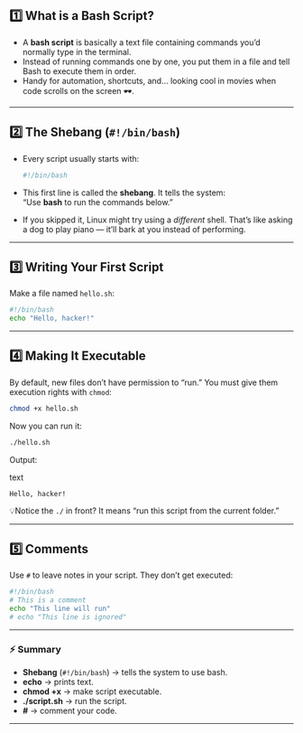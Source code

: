 ## 1️⃣ What is a Bash Script?

- A **bash script** is basically a text file containing commands you’d normally type in the terminal.
- Instead of running commands one by one, you put them in a file and tell Bash to execute them in order.
- Handy for automation, shortcuts, and… looking cool in movies when code scrolls on the screen 🕶️.

---

## 2️⃣ The Shebang (`#!/bin/bash`)

- Every script usually starts with:
    
    ```bash
    #!/bin/bash
    ```
    
- This first line is called the **shebang**. It tells the system:  
    “Use **bash** to run the commands below.”
- If you skipped it, Linux might try using a _different_ shell. That’s like asking a dog to play piano — it’ll bark at you instead of performing.

---
## 3️⃣ Writing Your First Script

Make a file named `hello.sh`:

```bash
#!/bin/bash
echo "Hello, hacker!"
```

---
## 4️⃣ Making It Executable

By default, new files don’t have permission to “run.” You must give them execution rights with `chmod`:

```bash
chmod +x hello.sh
```

Now you can run it:

```bash
./hello.sh
```

Output:

text

```
Hello, hacker!
```

💡Notice the `./` in front? It means “run this script from the current folder.”

---
## 5️⃣ Comments

Use `#` to leave notes in your script. They don’t get executed:

```bash
#!/bin/bash
# This is a comment
echo "This line will run"
# echo "This line is ignored"
```

---

### ⚡ Summary 

- **Shebang** (`#!/bin/bash`) → tells the system to use bash.
- **echo** → prints text.
- **chmod +x** → make script executable.
- **./script.sh** → run the script.
- **#** → comment your code.

---


